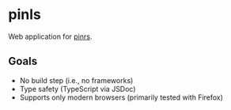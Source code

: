 # pinls
Web application for [pinrs](https://github.com/lanker/pinrs).

## Goals
- No build step (i.e., no frameworks)
- Type safety (TypeScript via JSDoc)
- Supports only modern browsers (primarily tested with Firefox)
